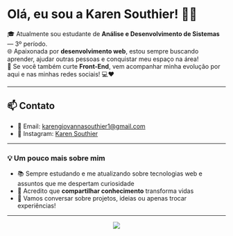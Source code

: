 # Olá, eu sou a Karen Southier! 👋✨

🎓 Atualmente sou estudante de **Análise e Desenvolvimento de Sistemas** — 3º período.  
🌐 Apaixonada por **desenvolvimento web**, estou sempre buscando aprender, ajudar outras pessoas e conquistar meu espaço na área!  
🚀 Se você também curte **Front-End**, vem acompanhar minha evolução por aqui e nas minhas redes sociais! 💻❤️

---

## 📫 Contato

- 📧 Email: [karengiovannasouthier1@gmail.com](mailto:karengiovannasouthier1@gmail.com)
- 📸 Instagram: [Karen Southier](https://www.instagram.com/karen_southier/?igsh=MTlhNXM1OGgxdDRlMA%3D%3D)

---

### 💡 Um pouco mais sobre mim
- 📚 Sempre estudando e me atualizando sobre tecnologias web e assuntos que me despertam curiosidade
- 🌟 Acredito que **compartilhar conhecimento** transforma vidas
- 💬 Vamos conversar sobre projetos, ideias ou apenas trocar experiências!

---

<div align="center">
  <img src="https://capsule-render.vercel.app/api?type=waving&color=0d6efd&height=200&section=footer"/>
</div>

